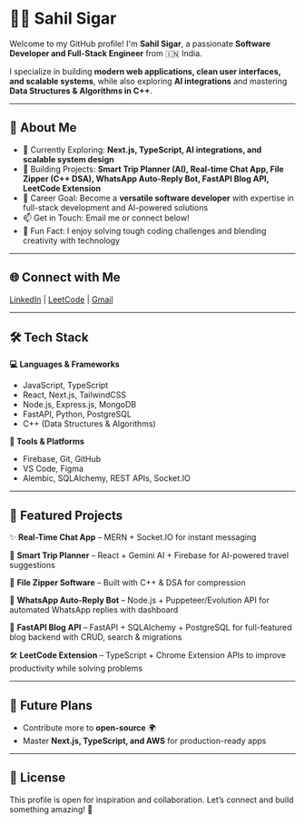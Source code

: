 # 👨‍💻 Sahil Sigar

Welcome to my GitHub profile! I'm **Sahil Sigar**, a passionate **Software Developer and Full-Stack Engineer** from 🇮🇳 India.

I specialize in building **modern web applications, clean user interfaces, and scalable systems**, while also exploring **AI integrations** and mastering **Data Structures & Algorithms in C++**.

---

## 🚀 About Me
- 🌱 Currently Exploring: **Next.js, TypeScript, AI integrations, and scalable system design**
- 🔭 Building Projects: **Smart Trip Planner (AI), Real-time Chat App, File Zipper (C++ DSA), WhatsApp Auto-Reply Bot, FastAPI Blog API, LeetCode Extension**
- 🎯 Career Goal: Become a **versatile software developer** with expertise in full-stack development and AI-powered solutions
- 📫 Get in Touch: Email me or connect below!
- 💬 Fun Fact: I enjoy solving tough coding challenges and blending creativity with technology

---

## 🌐 Connect with Me
[LinkedIn](https://www.linkedin.com/in/sahil-sigar-0198a4297/) | [LeetCode](https://leetcode.com/u/sahilSigar/) | [Gmail](sahilsigar321@gmail.com)

---

## 🛠️ Tech Stack

**💻 Languages & Frameworks**
- JavaScript, TypeScript
- React, Next.js, TailwindCSS
- Node.js, Express.js, MongoDB
- FastAPI, Python, PostgreSQL
- C++ (Data Structures & Algorithms)

**🔧 Tools & Platforms**
- Firebase, Git, GitHub
- VS Code, Figma
- Alembic, SQLAlchemy, REST APIs, Socket.IO

---


## 📌 Featured Projects

✨ **Real-Time Chat App** – MERN + Socket.IO for instant messaging  

🧳 **Smart Trip Planner** – React + Gemini AI + Firebase for AI-powered travel suggestions  

📂 **File Zipper Software** – Built with C++ & DSA for compression  

🤖 **WhatsApp Auto-Reply Bot** – Node.js + Puppeteer/Evolution API for automated WhatsApp replies with dashboard  

📝 **FastAPI Blog API** – FastAPI + SQLAlchemy + PostgreSQL for full-featured blog backend with CRUD, search & migrations  

🛠 **LeetCode Extension** – TypeScript + Chrome Extension APIs to improve productivity while solving problems  

---

## 📅 Future Plans
- Contribute more to **open-source** 🌍  
- Master **Next.js, TypeScript, and AWS** for production-ready apps  

---

## 📝 License
This profile is open for inspiration and collaboration. Let’s connect and build something amazing! 🚀
